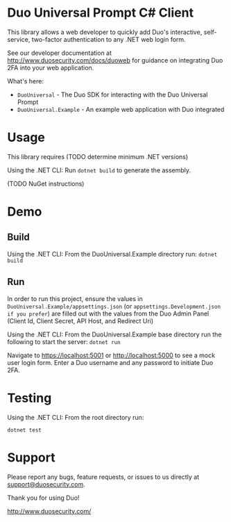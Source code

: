 # Duo Universal Prompt C# Client

This library allows a web developer to quickly add Duo's interactive, self-service, two-factor authentication to any .NET web login form.

See our developer documentation at http://www.duosecurity.com/docs/duoweb for guidance on integrating Duo 2FA into your web application.

What's here:
* `DuoUniversal` - The Duo SDK for interacting with the Duo Universal Prompt
* `DuoUniversal.Example` - An example web application with Duo integrated

# Usage
This library requires (TODO determine minimum .NET versions)

Using the .NET CLI:
Run `dotnet build` to generate the assembly.

(TODO NuGet instructions)

# Demo

## Build

Using the .NET CLI:
From the DuoUniversal.Example directory run:
`dotnet build`

## Run

In order to run this project, ensure the values in `DuoUniversal.Example/appsettings.json` (or `appsettings.Development.json if you prefer`) 
are filled out with the values from the Duo Admin Panel (Client Id, Client Secret, API Host, and Redirect Uri)

Using the .NET CLI:
From the DuoUniversal.Example base directory run the following to start the server:
`dotnet run`

Navigate to <https://localhost:5001> or <http://localhost:5000> to see a mock user login form.  Enter a Duo username and any password to initiate Duo 2FA.

# Testing

Using the .NET CLI:
From the root directory run:

`dotnet test`

# Support

Please report any bugs, feature requests, or issues to us directly at support@duosecurity.com.

Thank you for using Duo!

http://www.duosecurity.com/
